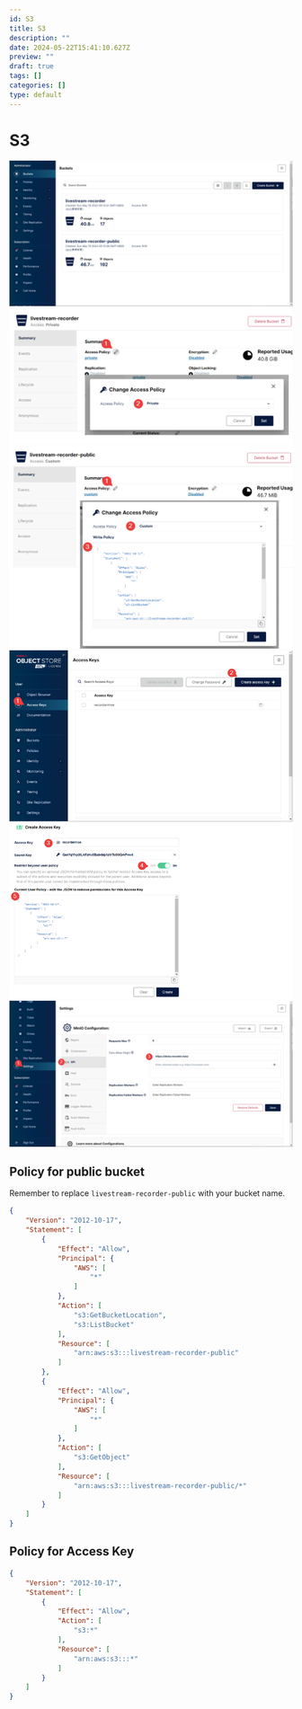 ```yaml
---
id: S3
title: S3
description: ""
date: 2024-05-22T15:41:10.627Z
preview: ""
draft: true
tags: []
categories: []
type: default
---
```


# S3

![1](./1.png)
![2](./2.png)
![3](./3.png)
![4](./4.png)
![5](./5.png)

## Policy for public bucket

Remember to replace `livestream-recorder-public` with your bucket name.

```json
{
    "Version": "2012-10-17",
    "Statement": [
        {
            "Effect": "Allow",
            "Principal": {
                "AWS": [
                    "*"
                ]
            },
            "Action": [
                "s3:GetBucketLocation",
                "s3:ListBucket"
            ],
            "Resource": [
                "arn:aws:s3:::livestream-recorder-public"
            ]
        },
        {
            "Effect": "Allow",
            "Principal": {
                "AWS": [
                    "*"
                ]
            },
            "Action": [
                "s3:GetObject"
            ],
            "Resource": [
                "arn:aws:s3:::livestream-recorder-public/*"
            ]
        }
    ]
}
```

## Policy for Access Key

```json
{
    "Version": "2012-10-17",
    "Statement": [
        {
            "Effect": "Allow",
            "Action": [
                "s3:*"
            ],
            "Resource": [
                "arn:aws:s3:::*"
            ]
        }
    ]
}
```
